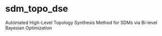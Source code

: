 # sdm_topo_dse
Automated High-Level Topology Synthesis Method for SDMs via Bi-level Bayesian Optimization
